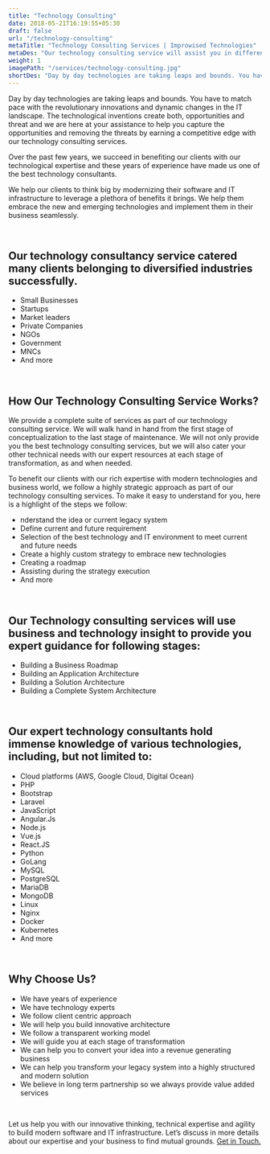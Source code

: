 ```yaml
---
title: "Technology Consulting"
date: 2018-05-21T16:19:55+05:30
draft: false
url: "/technology-consulting"
metaTitle: "Technology Consulting Services | Improwised Technologies"
metaDes: "Our technology consulting service will assist you in different phases of your software development & business growth."
weight: 1
imagePath: "/services/technology-consulting.jpg"
shortDes: "Day by day technologies are taking leaps and bounds. You have to match pace with the revolutionary innovations and dynamic changes in the IT landscape."
---
```


Day by day technologies are taking leaps and bounds. You have to match pace with the revolutionary innovations and dynamic changes in the IT landscape. The technological inventions create both, opportunities and threat and we are here at your assistance to help you capture the opportunities and removing the threats by earning a competitive edge with our technology consulting services. 

Over the past few years, we succeed in benefiting our clients with our technological expertise and these years of experience have made us one of the best technology consultants. 

We help our clients to think big by modernizing their software and IT infrastructure to leverage a plethora of benefits it brings. We help them embrace the new and emerging technologies and implement them in their business seamlessly. 

<br>

## Our technology consultancy service catered many clients belonging to diversified industries successfully.
- Small Businesses
- Startups
- Market leaders
- Private Companies
- NGOs
- Government
- MNCs
- And more

<br>

## How Our Technology Consulting Service Works?
We provide a complete suite of services as part of our technology consulting service. We will walk hand in hand from the first stage of conceptualization to the last stage of maintenance. We will not only provide you the best technology consulting services, but we will also cater your other technical needs with our expert resources at each stage of transformation, as and when needed. 

To benefit our clients with our rich expertise with modern technologies and business world, we follow a highly strategic approach as part of our technology consulting services. To make it easy to understand for you, here is a highlight of the steps we follow:

- nderstand the idea or current legacy system
- Define current and future requirement
- Selection of the best technology and IT environment to meet current and future needs
- Create a highly custom strategy to embrace new technologies
- Creating a roadmap 
- Assisting during the strategy execution
- And more

<br>

## Our Technology consulting services will use business and technology insight to provide you expert guidance for following stages:
- Building a Business Roadmap 
- Building an Application Architecture 
- Building a Solution Architecture 
- Building a Complete System Architecture 

<br>

## Our expert technology consultants hold immense knowledge of various technologies, including, but not limited to:
- Cloud platforms (AWS, Google Cloud, Digital Ocean)
- PHP
- Bootstrap
- Laravel
- JavaScript
- Angular.Js
- Node.js
- Vue.js
- React.JS
- Python
- GoLang
- MySQL
- PostgreSQL
- MariaDB
- MongoDB
- Linux
- Nginx
- Docker
- Kubernetes
- And more

<br>

## Why Choose Us?
- We have years of experience 
- We have technology experts
- We follow client centric approach
- We will help you build innovative architecture
- We follow a transparent working model
- We will guide you at each stage of transformation
- We can help you to convert your idea into a revenue generating business 
- We can help you transform your legacy system into a highly structured and modern solution
- We believe in long term partnership so we always provide value added services

<br>

Let us help you with our innovative thinking, technical expertise and agility to build modern software and IT infrastructure. Let’s discuss in more details about our expertise and your business to find mutual grounds. <a href="/contact" title="get in touch">Get in Touch.</a>
